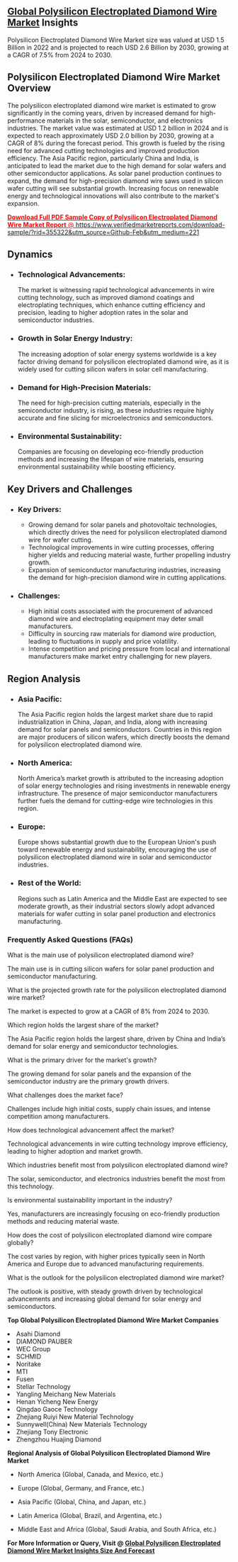 <h2><a href="https://www.verifiedmarketreports.com/download-sample/?rid=355322&amp;utm_source=Github&amp;utm_medium=221" target="_blank">Global Polysilicon Electroplated Diamond Wire Market</a> Insights</h2><p>Polysilicon Electroplated Diamond Wire Market size was valued at USD 1.5 Billion in 2022 and is projected to reach USD 2.6 Billion by 2030, growing at a CAGR of 7.5% from 2024 to 2030.</p><p> <h2>Polysilicon Electroplated Diamond Wire Market Overview</h2> <p>The polysilicon electroplated diamond wire market is estimated to grow significantly in the coming years, driven by increased demand for high-performance materials in the solar, semiconductor, and electronics industries. The market value was estimated at USD 1.2 billion in 2024 and is expected to reach approximately USD 2.0 billion by 2030, growing at a CAGR of 8% during the forecast period. This growth is fueled by the rising need for advanced cutting technologies and improved production efficiency. The Asia Pacific region, particularly China and India, is anticipated to lead the market due to the high demand for solar wafers and other semiconductor applications. As solar panel production continues to expand, the demand for high-precision diamond wire saws used in silicon wafer cutting will see substantial growth. Increasing focus on renewable energy and technological innovations will also contribute to the market's expansion.</p> <p><a href="sample_download_link"><p><span class=""><span style="color: #ff0000;"><strong>Download Full PDF Sample Copy of Polysilicon Electroplated Diamond Wire Market Report</strong> @ </span><a href="https://www.verifiedmarketreports.com/download-sample/?rid=355322&amp;utm_source=Github-Feb&amp;utm_medium=221" target="_blank">https://www.verifiedmarketreports.com/download-sample/?rid=355322&amp;utm_source=Github-Feb&amp;utm_medium=221</a></span></p></a></p> <h2>Dynamics</h2> <ul> <li><h3>Technological Advancements:</h3> The market is witnessing rapid technological advancements in wire cutting technology, such as improved diamond coatings and electroplating techniques, which enhance cutting efficiency and precision, leading to higher adoption rates in the solar and semiconductor industries.</li> <li><h3>Growth in Solar Energy Industry:</h3> The increasing adoption of solar energy systems worldwide is a key factor driving demand for polysilicon electroplated diamond wire, as it is widely used for cutting silicon wafers in solar cell manufacturing.</li> <li><h3>Demand for High-Precision Materials:</h3> The need for high-precision cutting materials, especially in the semiconductor industry, is rising, as these industries require highly accurate and fine slicing for microelectronics and semiconductors.</li> <li><h3>Environmental Sustainability:</h3> Companies are focusing on developing eco-friendly production methods and increasing the lifespan of wire materials, ensuring environmental sustainability while boosting efficiency.</li> </ul> <h2>Key Drivers and Challenges</h2> <ul> <li><h3>Key Drivers:</h3> <ul> <li>Growing demand for solar panels and photovoltaic technologies, which directly drives the need for polysilicon electroplated diamond wire for wafer cutting.</li> <li>Technological improvements in wire cutting processes, offering higher yields and reducing material waste, further propelling industry growth.</li> <li>Expansion of semiconductor manufacturing industries, increasing the demand for high-precision diamond wire in cutting applications.</li> </ul> </li> <li><h3>Challenges:</h3> <ul> <li>High initial costs associated with the procurement of advanced diamond wire and electroplating equipment may deter small manufacturers.</li> <li>Difficulty in sourcing raw materials for diamond wire production, leading to fluctuations in supply and price volatility.</li> <li>Intense competition and pricing pressure from local and international manufacturers make market entry challenging for new players.</li> </ul> </li> </ul> <h2>Region Analysis</h2> <ul> <li><h3>Asia Pacific:</h3> The Asia Pacific region holds the largest market share due to rapid industrialization in China, Japan, and India, along with increasing demand for solar panels and semiconductors. Countries in this region are major producers of silicon wafers, which directly boosts the demand for polysilicon electroplated diamond wire.</li> <li><h3>North America:</h3> North America’s market growth is attributed to the increasing adoption of solar energy technologies and rising investments in renewable energy infrastructure. The presence of major semiconductor manufacturers further fuels the demand for cutting-edge wire technologies in this region.</li> <li><h3>Europe:</h3> Europe shows substantial growth due to the European Union's push toward renewable energy and sustainability, encouraging the use of polysilicon electroplated diamond wire in solar and semiconductor industries.</li> <li><h3>Rest of the World:</h3> Regions such as Latin America and the Middle East are expected to see moderate growth, as their industrial sectors slowly adopt advanced materials for wafer cutting in solar panel production and electronics manufacturing.</li> </ul> <h3>Frequently Asked Questions (FAQs)</h3> <p>What is the main use of polysilicon electroplated diamond wire?</p> <p>The main use is in cutting silicon wafers for solar panel production and semiconductor manufacturing.</p> <p>What is the projected growth rate for the polysilicon electroplated diamond wire market?</p> <p>The market is expected to grow at a CAGR of 8% from 2024 to 2030.</p> <p>Which region holds the largest share of the market?</p> <p>The Asia Pacific region holds the largest share, driven by China and India’s demand for solar energy and semiconductor technologies.</p> <p>What is the primary driver for the market's growth?</p> <p>The growing demand for solar panels and the expansion of the semiconductor industry are the primary growth drivers.</p> <p>What challenges does the market face?</p> <p>Challenges include high initial costs, supply chain issues, and intense competition among manufacturers.</p> <p>How does technological advancement affect the market?</p> <p>Technological advancements in wire cutting technology improve efficiency, leading to higher adoption and market growth.</p> <p>Which industries benefit most from polysilicon electroplated diamond wire?</p> <p>The solar, semiconductor, and electronics industries benefit the most from this technology.</p> <p>Is environmental sustainability important in the industry?</p> <p>Yes, manufacturers are increasingly focusing on eco-friendly production methods and reducing material waste.</p> <p>How does the cost of polysilicon electroplated diamond wire compare globally?</p> <p>The cost varies by region, with higher prices typically seen in North America and Europe due to advanced manufacturing requirements.</p> <p>What is the outlook for the polysilicon electroplated diamond wire market?</p> <p>The outlook is positive, with steady growth driven by technological advancements and increasing global demand for solar energy and semiconductors.</p> </p><p><strong>Top Global Polysilicon Electroplated Diamond Wire Market Companies</strong></p><div data-test-id=""><p><li>Asahi Diamond</li><li> DIAMOND PAUBER</li><li> WEC Group</li><li> SCHMID</li><li> Noritake</li><li> MTI</li><li> Fusen</li><li> Stellar Technology</li><li> Yangling Meichang New Materials</li><li> Henan Yicheng New Energy</li><li> Qingdao Gaoce Technology</li><li> Zhejiang Ruiyi New Material Technology</li><li> Sunnywell(China) New Materials Technology</li><li> Zhejiang Tony Electronic</li><li> Zhengzhou Huajing Diamond</li></p><div><strong>Regional Analysis of&nbsp;Global Polysilicon Electroplated Diamond Wire Market</strong></div><ul><li dir="ltr"><p dir="ltr">North America&nbsp;(Global, Canada, and Mexico, etc.)</p></li><li dir="ltr"><p dir="ltr">Europe (Global, Germany, and France, etc.)</p></li><li dir="ltr"><p dir="ltr">Asia Pacific&nbsp;(Global, China, and Japan, etc.)</p></li><li dir="ltr"><p dir="ltr">Latin America&nbsp;(Global, Brazil, and Argentina, etc.)</p></li><li dir="ltr">Middle East and Africa&nbsp;(Global, Saudi Arabia, and South Africa, etc.)</li></ul><p><strong>For More Information or Query, Visit @&nbsp;</strong><strong><a href="https://www.verifiedmarketreports.com/product/polysilicon-electroplated-diamond-wire-market/?utm_source=Github&amp;utm_medium=221" target="_blank">Global Polysilicon Electroplated Diamond Wire Market Insights Size And Forecast</a></strong></p></div>
